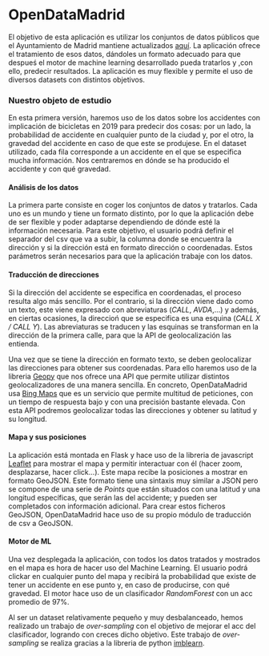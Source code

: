 # OpenDataMadrid #

El objetivo de esta aplicación es utilizar los conjuntos de datos públicos que el Ayuntamiento de Madrid mantiene actualizados [aquí](https://datos.madrid.es/portal/site/egob/). La aplicación ofrece el tratamiento de esos datos, dándoles un formato adecuado para que despueś el motor de machine learning desarrollado pueda tratarlos y ,con ello, predecir resultados. La aplicación es muy flexible y permite el uso de diversos datasets con distintos objetivos.

### Nuestro objeto de estudio ###

En esta primera versión, haremos uso de los datos sobre los accidentes con implicación de bicicletas en 2019 para predecir dos cosas: por un lado, la probabilidad de accidente en cualquier punto de la ciudad y, por el otro, la gravedad del accidente en caso de que este se produjese. En el dataset utilizado, cada fila corresponde a un accidente en el que se especifica mucha información. Nos centraremos en dónde se ha producido el accidente y con qué gravedad.

#### Análisis de los datos ####

La primera parte consiste en coger los conjuntos de datos y tratarlos. Cada uno es un mundo y tiene un formato distinto, por lo que la aplicación debe de ser flexible y poder adaptarse dependiendo de dónde esté la información necesaria. Para este objetivo, el usuario podrá definir el separador del csv que va a subir, la columna donde se encuentra la dirección y si la dirección está en formato dirección o coordenadas. Estos parámetros serán necesarios para que la aplicación trabaje con los datos.

#### Traducción de direcciones ####

Si la dirección del accidente se especifica en coordenadas, el proceso resulta algo más sencillo. Por el contrario, si la dirección viene dado como un texto, este viene expresado con abreviaturas (*CALL*, *AVDA*,...) y además, en ciertas ocasiones, la direccioń que se especifica es una esquina (*CALL X / CALL Y*). Las abreviaturas se traducen y las esquinas se transforman en la dirección de la primera calle, para que la API de geolocalización las entienda.

Una vez que se tiene la dirección en formato texto, se deben geolocalizar las direcciones para obtener sus coordenadas. Para ello haremos uso de la libreria [Geopy](https://geopy.readthedocs.io/en/stable/) que nos ofrece una API que permite utilizar distintos geolocalizadores de una manera sencilla. En concreto, OpenDataMadrid usa [Bing Maps](https://www.bing.com/maps) que es un servicio que permite multitud de peticiones, con un tiempo de respuesta bajo y con una precisión bastante elevada. Con esta API podremos geolocalizar todas las direcciones y obtener su latitud y su longitud.


#### Mapa y sus posiciones ####

La aplicación está montada en Flask y hace uso de la libreria de javascript [Leaflet](https://leafletjs.com/) para mostrar el mapa y permitir interactuar con él (hacer zoom, desplazarse, hacer click...). Este mapa recibe la posiciones a mostrar en formato GeoJSON. Este formato tiene una sintaxis muy similar a JSON pero se compone de una serie de *Points* que están situados con una latitud y una longitud específicas, que serán las del accidente; y pueden ser completados con información adicional. Para crear estos ficheros GeoJSON, OpenDataMadrid hace uso de su propio módulo de traducción de csv a GeoJSON.


#### Motor de ML ####

Una vez desplegada la aplicación, con todos los datos tratados y mostrados en el mapa es hora de hacer uso del Machine Learning. El usuario podrá clickar en cualquier punto del mapa y recibirá la probabilidad que existe de tener un accidente en ese punto y, en caso de producirse, con qué gravedad. El motor hace uso de un clasificador *RandomForest* con un acc promedio de 97%. 

Al ser un dataset relativamente pequeño y muy desbalanceado, hemos realizado un trabajo de *over-sampling* con el objetivo de mejorar el acc del clasificador, logrando con creces dicho objetivo. Este trabajo de *over-sampling* se realiza gracias a la libreria de python [imblearn](https://imbalanced-learn.readthedocs.io/en/stable/api.html).
